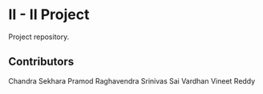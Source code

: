 II - II Project
================
Project repository.

Contributors
------------
Chandra Sekhara Pramod
Raghavendra Srinivas
Sai Vardhan
Vineet Reddy